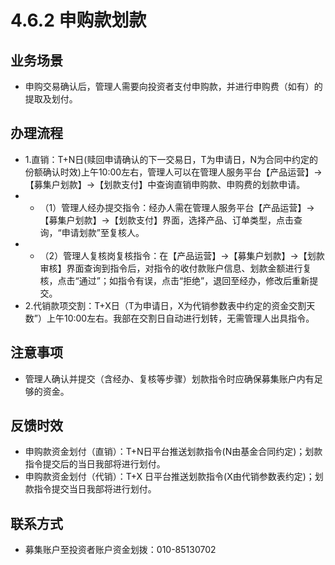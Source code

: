 # 4.6.2 申购款划款
## <i class="hicon lb1"></i>业务场景
- 申购交易确认后，管理人需要向投资者支付申购款，并进行申购费（如有）的提取及划付。

## <i class="hicon lb2"></i>办理流程
- 1.直销：T+N日(赎回申请确认的下一交易日，T为申请日，N为合同中约定的份额确认时效)上午10:00左右，管理人可以在管理人服务平台【产品运营】->【募集户划款】->【划款支付】中查询直销申购款、申购费的划款申请。
- - （1）管理人经办提交指令：经办人需在管理人服务平台【产品运营】->【募集户划款】->【划款支付】界面，选择产品、订单类型，点击查询，“申请划款”至复核人。
- - （2）管理人复核岗复核指令：在【产品运营】->【募集户划款】->【划款审核】界面查询到指令后，对指令的收付款账户信息、划款金额进行复核，点击“通过”；如指令有误，点击“拒绝”，退回至经办，修改后重新提交。
- 2.代销款项交割：T+X日（T为申请日，X为代销参数表中约定的资金交割天数”）上午10:00左右。我部在交割日自动进行划转，无需管理人出具指令。

## <i class="hicon lb3"></i>注意事项
- 管理人确认并提交（含经办、复核等步骤）划款指令时应确保募集账户内有足够的资金。

## <i class="hicon lb4"></i>反馈时效
- 申购款资金划付（直销）：T+N日平台推送划款指令(N由基金合同约定)；划款指令提交后的当日我部将进行划付。
- 申购款资金划付（代销）：T+X 日平台推送划款指令(X由代销参数表约定)；划款指令提交当日我部将进行划付。

## <i class="hicon lb5"></i>联系方式
- 募集账户至投资者账户资金划拨：010-85130702
